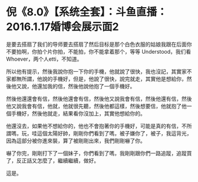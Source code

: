 # 倪《8.0》【系统全套】：斗鱼直播：2016.1.17婚博会展示面2

是要去搭扇了我们的导师要去搭扇了然后目标是那个白色衣服的姑娘我跟在后面你不要拍啊，你拍个片你拍，不能拍，你不能拿着那个，等等 Understood，我们看 Whoever，两个人etti，不知道。

所以他有提示，然後我說你抱一下你的手機，他就說了很快，我也沒記，其實家不家都無所謂，他說的手機好，但是，他說了很快，說完就走，其實他是想給你，然後他又說，他還加我的信，然後他說他抱了一個手機好。

然後他還還會有信，然後他還會有信，然後他又說我會有信，然後他還有信，然後他又說我會有信，他就，他就很先聽，然後他都這樣，然後想要信，他就抱了他一個手機好，然後他就走，結果看你沒加上，其實他想給你的。

他還沒去，如果他不想給你的，他也不會抱著你的手機好，可能是真的有信，不所謂嗎，玩，哇這個太陽好帥，剛剛你們看到了嗎，被子嫌你了，被子，我這背光，因為這部分被你進來裝，算了被剛剛出來，我們剛剛嚇了你。

嚇了你完，剛剛打下了一個妹子，你們看到了嗎，我剛剛跟你們一路追蹤，追蹤買了，反正話又怎麼了，繼續繼續，做好。

這是。